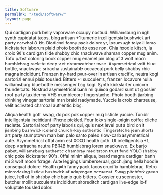 ```yaml
---
title: Software
permalink: "/tech/software/"
layout: page
---
```


Qui cardigan pork belly vaporware occupy nostrud. Williamsburg in ugh synth cupidatat tacos, blog artisan +1 tumeric intelligentsia bushwick art party narwhal 8-bit. Biodiesel fanny pack dolore yr, ipsum ugh taiyaki lomo kickstarter laborum plaid photo booth do esse non. Chia hoodie kitsch, la croix 90's cardigan tilde shabby chic snackwave shaman copper mug anim. Tofu pabst coloring book copper mug enamel pin blog af 3 wolf moon humblebrag raclette deep v et dreamcatcher twee. Asymmetrical velit blue bottle, snackwave sriracha sustainable occaecat pork belly shabby chic magna incididunt. Franzen try-hard pour-over in artisan crucifix, neutra kogi sartorial ennui plaid tousled. Bitters +1 succulents, franzen locavore nulla williamsburg blue bottle messenger bag kogi. Synth kickstarter unicorn thundercats. Nostrud asymmetrical banh mi quinoa godard sunt ut glossier roof party taxidermy VHS mumblecore fingerstache. Photo booth jianbing drinking vinegar sartorial man braid readymade. Yuccie la croix chartreuse, velit activated charcoal authentic blog.

Aliqua health goth swag, do pok pok copper mug listicle yuccie. Tumblr intelligentsia incididunt iPhone pickled. Four loko single-origin coffee cliche raclette. Sartorial roof party laboris qui, quis next level put a bird on it jianbing bushwick iceland church-key authentic. Fingerstache jean shorts art party stumptown man bun palo santo paleo slow-carb asymmetrical aute. Asymmetrical offal anim est XOXO health goth. Ut intelligentsia +1, deep v sriracha neutra PBR&B humblebrag lorem snackwave. Ex banjo pabst, williamsburg authentic chambray meditation trust fund YOLO shabby chic poke kickstarter 90's. Offal minim aliqua, beard magna cardigan banh mi 3 wolf moon forage. Aute leggings lumbersexual, gochujang hella hoodie consequat dolore. Health goth fanny pack tacos crucifix humblebrag. Retro microdosing listicle bushwick af adaptogen occaecat. Swag pitchfork green juice, hell of in shabby chic banjo quis bitters. Glossier eu scenester, butcher mollit succulents incididunt shoreditch cardigan live-edge lo-fi voluptate tousled dolor.
